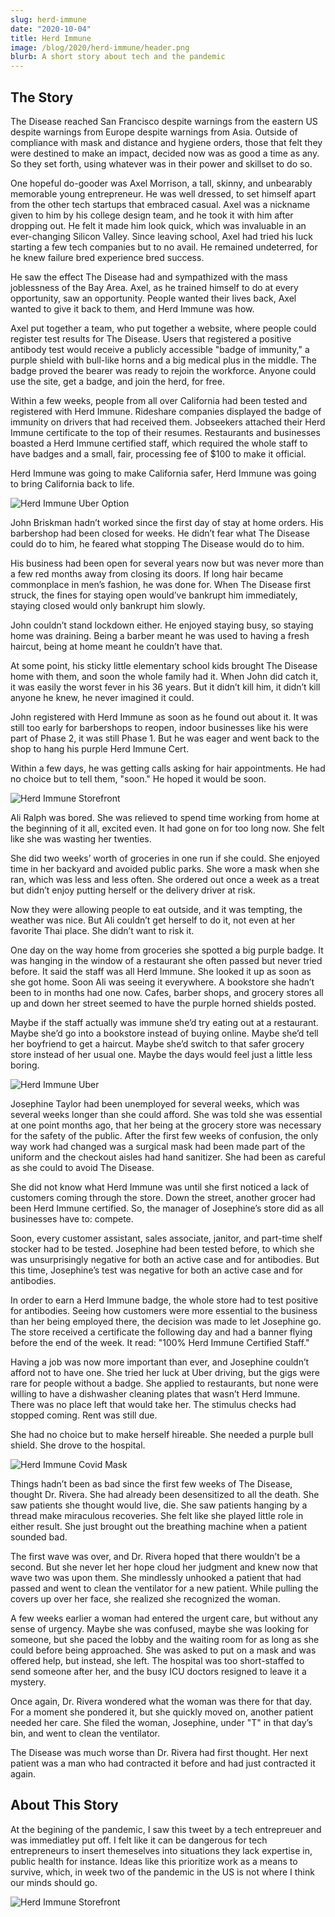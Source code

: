 ```yaml
---
slug: herd-immune
date: "2020-10-04"
title: Herd Immune
image: /blog/2020/herd-immune/header.png
blurb: A short story about tech and the pandemic
---
```


## The Story

The Disease reached San Francisco despite warnings from the eastern US despite warnings from Europe despite warnings from Asia. Outside of compliance with mask and distance and hygiene orders, those that felt they were destined to make an impact, decided now was as good a time as any. So they set forth, using whatever was in their power and skillset to do so.

One hopeful do-gooder was Axel Morrison, a tall, skinny, and unbearably memorable young entrepreneur. He was well dressed, to set himself apart from the other tech startups that embraced casual. Axel was a nickname given to him by his college design team, and he took it with him after dropping out. He felt it made him look quick, which was invaluable in an ever-changing Silicon Valley. Since leaving school, Axel had tried his luck starting a few tech companies but to no avail. He remained undeterred, for he knew failure bred experience bred success.

He saw the effect The Disease had and sympathized with the mass joblessness of the Bay Area. Axel, as he trained himself to do at every opportunity, saw an opportunity. People wanted their lives back, Axel wanted to give it back to them, and Herd Immune was how.

Axel put together a team, who put together a website, where people could register test results for The Disease. Users that registered a positive antibody test would receive a publicly accessible "badge of immunity," a purple shield with bull-like horns and a big medical plus in the middle. The badge proved the bearer was ready to rejoin the workforce. Anyone could use the site, get a badge, and join the herd, for free.

Within a few weeks, people from all over California had been tested and registered with Herd Immune. Rideshare companies displayed the badge of immunity on drivers that had received them. Jobseekers attached their Herd Immune certificate to the top of their resumes. Restaurants and businesses boasted a Herd Immune certified staff, which required the whole staff to have badges and a small, fair, processing fee of $100 to make it official.

Herd Immune was going to make California safer, Herd Immune was going to bring California back to life.

![Herd Immune Uber Option](/blog/2020/herd-immune/uberapp.png)

John Briskman hadn’t worked since the first day of stay at home orders. His barbershop had been closed for weeks. He didn’t fear what The Disease could do to him, he feared what stopping The Disease would do to him.

His business had been open for several years now but was never more than a few red months away from closing its doors. If long hair became commonplace in men’s fashion, he was done for. When The Disease first struck, the fines for staying open would’ve bankrupt him immediately, staying closed would only bankrupt him slowly.

John couldn’t stand lockdown either. He enjoyed staying busy, so staying home was draining. Being a barber meant he was used to having a fresh haircut, being at home meant he couldn’t have that.

At some point, his sticky little elementary school kids brought The Disease home with them, and soon the whole family had it. When John did catch it, it was easily the worst fever in his 36 years. But it didn’t kill him, it didn’t kill anyone he knew, he never imagined it could.

John registered with Herd Immune as soon as he found out about it. It was still too early for barbershops to reopen, indoor businesses like his were part of Phase 2, it was still Phase 1. But he was eager and went back to the shop to hang his purple Herd Immune Cert.

Within a few days, he was getting calls asking for hair appointments. He had no choice but to tell them, "soon." He hoped it would be soon.

![Herd Immune Storefront](/blog/2020/herd-immune/storefront.jpg)

Ali Ralph was bored. She was relieved to spend time working from home at the beginning of it all, excited even. It had gone on for too long now. She felt like she was wasting her twenties.

She did two weeks’ worth of groceries in one run if she could. She enjoyed time in her backyard and avoided public parks. She wore a mask when she ran, which was less and less often. She ordered out once a week as a treat but didn’t enjoy putting herself or the delivery driver at risk.

Now they were allowing people to eat outside, and it was tempting, the weather was nice. But Ali couldn’t get herself to do it, not even at her favorite Thai place. She didn’t want to risk it.

One day on the way home from groceries she spotted a big purple badge. It was hanging in the window of a restaurant she often passed but never tried before. It said the staff was all Herd Immune. She looked it up as soon as she got home.
Soon Ali was seeing it everywhere. A bookstore she hadn’t been to in months had one now. Cafes, barber shops, and grocery stores all up and down her street seemed to have the purple horned shields posted.

Maybe if the staff actually was immune she’d try eating out at a restaurant. Maybe she’d go into a bookstore instead of buying online. Maybe she’d tell her boyfriend to get a haircut. Maybe she’d switch to that safer grocery store instead of her usual one. Maybe the days would feel just a little less boring.

![Herd Immune Uber](/blog/2020/herd-immune/uber.jpg)

Josephine Taylor had been unemployed for several weeks, which was several weeks longer than she could afford. She was told she was essential at one point months ago, that her being at the grocery store was necessary for the safety of the public. After the first few weeks of confusion, the only way work had changed was a surgical mask had been made part of the uniform and the checkout aisles had hand sanitizer. She had been as careful as she could to avoid The Disease.

She did not know what Herd Immune was until she first noticed a lack of customers coming through the store. Down the street, another grocer had been Herd Immune certified. So, the manager of Josephine’s store did as all businesses have to: compete.

Soon, every customer assistant, sales associate, janitor, and part-time shelf stocker had to be tested. Josephine had been tested before, to which she was unsurprisingly negative for both an active case and for antibodies. But this time, Josephine’s test was negative for both an active case and for antibodies.

In order to earn a Herd Immune badge, the whole store had to test positive for antibodies. Seeing how customers were more essential to the business than her being employed there, the decision was made to let Josephine go. The store received a certificate the following day and had a banner flying before the end of the week. It read: "100% Herd Immune Certified Staff."

Having a job was now more important than ever, and Josephine couldn’t afford not to have one. She tried her luck at Uber driving, but the gigs were rare for people without a badge. She applied to restaurants, but none were willing to have a dishwasher cleaning plates that wasn’t Herd Immune. There was no place left that would take her. The stimulus checks had stopped coming. Rent was still due.

She had no choice but to make herself hireable. She needed a purple bull shield. She drove to the hospital.

![Herd Immune Covid Mask](/blog/2020/herd-immune/mask.jpg)

Things hadn’t been as bad since the first few weeks of The Disease, thought Dr. Rivera. She had already been desensitized to all the death. She saw patients she thought would live, die. She saw patients hanging by a thread make miraculous recoveries. She felt like she played little role in either result. She just brought out the breathing machine when a patient sounded bad.

The first wave was over, and Dr. Rivera hoped that there wouldn’t be a second. But she never let her hope cloud her judgment and knew now that wave two was upon them. She mindlessly unhooked a patient that had passed and went to clean the ventilator for a new patient. While pulling the covers up over her face, she realized she recognized the woman.

A few weeks earlier a woman had entered the urgent care, but without any sense of urgency. Maybe she was confused, maybe she was looking for someone, but she paced the lobby and the waiting room for as long as she could before being approached. She was asked to put on a mask and was offered help, but instead, she left. The hospital was too short-staffed to send someone after her, and the busy ICU doctors resigned to leave it a mystery.

Once again, Dr. Rivera wondered what the woman was there for that day. For a moment she pondered it, but she quickly moved on, another patient needed her care. She filed the woman, Josephine, under "T" in that day’s bin, and went to clean the ventilator.

The Disease was much worse than Dr. Rivera had first thought. Her next patient was a man who had contracted it before and had just contracted it again.

## About This Story

At the begining of the pandemic, I saw this tweet by a tech entrepreuer and was immediatley put off. I felt like it can be dangerous for tech entrepreneurs to insert themeselves into situations they lack expertise in, public health for instance. Ideas like this prioritize work as a means to survive, which, in week two of the pandemic in the US is not where I think our minds should go.

![Herd Immune Storefront](/blog/2020/herd-immune/tweet.png)